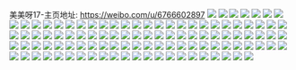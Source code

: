 美美呀17-主页地址: https://weibo.com/u/6766602897 
![](https://wx4.sinaimg.cn/mw2000/007nVYwpgy1h9n03llvb1j30u00u0tdf.jpg) 
![](https://wx4.sinaimg.cn/mw2000/007nVYwpgy1h9n03l5m0gj30u00u0dl1.jpg) 
![](https://wx4.sinaimg.cn/mw2000/007nVYwpgy1h9n03mbtrfj30u00u041y.jpg) 
![](https://wx4.sinaimg.cn/mw2000/007nVYwpgy1h9n03mv627j31us0u0dqx.jpg) 
![](https://wx4.sinaimg.cn/mw2000/007nVYwpgy1h9n03nt60uj30u00u0n5u.jpg) 
![](https://wx4.sinaimg.cn/mw2000/007nVYwpgy1h9n03nb9eij30jh17cjvc.jpg) 
![](https://wx4.sinaimg.cn/mw2000/007nVYwpgy1h9n03opteuj30u00u0jvt.jpg) 
![](https://wx4.sinaimg.cn/mw2000/007nVYwpgy1h9n03oa2swj30u00u0dn4.jpg) 
![](https://wx4.sinaimg.cn/mw2000/007nVYwpgy1h9n03p6a51j30u00u045n.jpg) 
![](https://wx4.sinaimg.cn/mw2000/007nVYwpgy1h8xt1vj2jej31w01w0npe.jpg) 
![](https://wx4.sinaimg.cn/mw2000/007nVYwpgy1h8ugointhbj32dc2dcx6q.jpg) 
![](https://wx4.sinaimg.cn/mw2000/007nVYwpgy1h8ugoko5pmj33s03s07wj.jpg) 
![](https://wx4.sinaimg.cn/mw2000/007nVYwpgy1h8ugom1c26j32dc2dcu0x.jpg) 
![](https://wx4.sinaimg.cn/mw2000/007nVYwpgy1h8ugp2qoxvj32dc2dce82.jpg) 
![](https://wx4.sinaimg.cn/mw2000/007nVYwpgy1h8ugops0azj32dc2dckjm.jpg) 
![](https://wx4.sinaimg.cn/mw2000/007nVYwpgy1h8ugouksvgj32dc2dc7wi.jpg) 
![](https://wx4.sinaimg.cn/mw2000/007nVYwply1h8quc51pqmj30u00u0jvu.jpg) 
![](https://wx4.sinaimg.cn/mw2000/007nVYwply1h8quc3y0d4j30u00u0jv7.jpg) 
![](https://wx4.sinaimg.cn/mw2000/007nVYwply1h8qudz3rbrj30u00u0tb4.jpg) 
![](https://wx4.sinaimg.cn/mw2000/007nVYwply1h8quc4kid9j30u00u045d.jpg) 
![](https://wx4.sinaimg.cn/mw2000/007nVYwply1h8quc3fxqyj30u00u07ao.jpg) 
![](https://wx4.sinaimg.cn/mw2000/007nVYwply1h8qudyjk09j30u00u0gr9.jpg) 
![](https://wx4.sinaimg.cn/mw2000/007nVYwply1h8qudzx0jbj30u00u0gsf.jpg) 
![](https://wx4.sinaimg.cn/mw2000/007nVYwply1h8quf9sf6vj30u00u0afk.jpg) 
![](https://wx4.sinaimg.cn/mw2000/007nVYwply1h8qufxbwiaj30u00u0dld.jpg) 
![](https://wx4.sinaimg.cn/mw2000/007nVYwply1h8p7gnqz82j32dc2dc1ky.jpg) 
![](https://wx4.sinaimg.cn/mw2000/007nVYwply1h8p7gpqnq6j32dc2dce82.jpg) 
![](https://wx4.sinaimg.cn/mw2000/007nVYwply1h8p7gvja9oj32dc2dc4qq.jpg) 
![](https://wx4.sinaimg.cn/mw2000/007nVYwply1h8p7gsp2gsj32dc2dc1ky.jpg) 
![](https://wx4.sinaimg.cn/mw2000/007nVYwply1h8p7gr6sv7j32dc2dcb2a.jpg) 
![](https://wx4.sinaimg.cn/mw2000/007nVYwply1h8p7gx25vkj32dc2dcqv5.jpg) 
![](https://wx4.sinaimg.cn/mw2000/007nVYwply1h8n0acoupjj32dc2dcx6p.jpg) 
![](https://wx4.sinaimg.cn/mw2000/007nVYwply1h8n0a03bzfj32dc2dcb2a.jpg) 
![](https://wx4.sinaimg.cn/mw2000/007nVYwply1h8n0a2vs9sj32dc2dce82.jpg) 
![](https://wx4.sinaimg.cn/mw2000/007nVYwply1h8n0a9b6kij32dc2dcqv6.jpg) 
![](https://wx4.sinaimg.cn/mw2000/007nVYwply1h8n0a6d4irj32dc2dc1kz.jpg) 
![](https://wx4.sinaimg.cn/mw2000/007nVYwply1h8n0af5ymsj32dc2dc1ky.jpg) 
![](https://wx4.sinaimg.cn/mw2000/007nVYwply1h8n0ahga52j32dc2dc7wi.jpg) 
![](https://wx4.sinaimg.cn/mw2000/007nVYwply1h8n09vwn81j32dc2dcx6q.jpg) 
![](https://wx4.sinaimg.cn/mw2000/007nVYwply1h8n09xbvqyj32ea35s7wh.jpg) 
![](https://wx4.sinaimg.cn/mw2000/007nVYwply1h8md7jhh9qj30u0140jxb.jpg) 
![](https://wx4.sinaimg.cn/mw2000/007nVYwply1h8md7i08zrj30u00u0wjy.jpg) 
![](https://wx4.sinaimg.cn/mw2000/007nVYwply1h8md7gnuhoj30u00u043q.jpg) 
![](https://wx4.sinaimg.cn/mw2000/007nVYwply1h8md7iti0pj30u00u044h.jpg) 
![](https://wx4.sinaimg.cn/mw2000/007nVYwply1h8md7h8avuj30u00u0tc7.jpg) 
![](https://wx4.sinaimg.cn/mw2000/007nVYwply1h8l189ak0kj30u00u0n2d.jpg) 
![](https://wx4.sinaimg.cn/mw2000/007nVYwply1h8l189utbkj30u00u0792.jpg) 
![](https://wx4.sinaimg.cn/mw2000/007nVYwply1h8l18afi3fj30u01400xm.jpg) 
![](https://wx4.sinaimg.cn/mw2000/007nVYwply1h8l18iccvyj31400u0qdk.jpg) 
![](https://wx4.sinaimg.cn/mw2000/007nVYwply1h8jzya2m4cj30u018zn40.jpg) 
![](https://wx4.sinaimg.cn/mw2000/007nVYwply1h8jzyb1b4yj30u018z45h.jpg) 
![](https://wx4.sinaimg.cn/mw2000/007nVYwply1h8jzyc3a1lj30u0140af3.jpg) 
![](https://wx4.sinaimg.cn/mw2000/007nVYwply1h8jzycwjy2j30u018yn1r.jpg) 
![](https://wx4.sinaimg.cn/mw2000/007nVYwply1h8dmjrid5lj30u00u0n19.jpg) 
![](https://wx4.sinaimg.cn/mw2000/007nVYwply1h82ql5yzyij30u0140wkr.jpg) 
![](https://wx4.sinaimg.cn/mw2000/007nVYwply1h80uj37ronj32db33rkjo.jpg) 
![](https://wx4.sinaimg.cn/mw2000/007nVYwply1h79768g9ugj335s2dc1kz.jpg) 
![](https://wx4.sinaimg.cn/mw2000/007nVYwply1h7976f61j1j335s2dchdv.jpg) 
![](https://wx4.sinaimg.cn/mw2000/007nVYwply1h7976jfk0tj335s2dcgvi.jpg) 
![](https://wx4.sinaimg.cn/mw2000/007nVYwply1h7976kd61nj317c0jhajo.jpg) 
![](https://wx4.sinaimg.cn/mw2000/007nVYwply1h7976wtnt0j317c0jh76w.jpg) 
![](https://wx4.sinaimg.cn/mw2000/007nVYwply1h7976rz3a1j335s2dcapv.jpg) 
![](https://wx4.sinaimg.cn/mw2000/007nVYwply1h7976um3okj335s2dc1kz.jpg) 
![](https://wx4.sinaimg.cn/mw2000/007nVYwply1h7976w3461j317c0jh48e.jpg) 
![](https://wx4.sinaimg.cn/mw2000/007nVYwply1h7976xx7mgj317c0jh48d.jpg) 
![](https://wx4.sinaimg.cn/mw2000/007nVYwply1h6wfw20hgmj335s2dce83.jpg) 
![](https://wx4.sinaimg.cn/mw2000/007nVYwply1h6wfycsah3j32dc35s1l2.jpg) 
![](https://wx4.sinaimg.cn/mw2000/007nVYwply1h6wfyeuyxqj335s2dcu00.jpg) 
![](https://wx4.sinaimg.cn/mw2000/007nVYwply1h6wfyges4aj335s2dcqcf.jpg) 
![](https://wx4.sinaimg.cn/mw2000/007nVYwply1h6wfyiiu2fj335s2dc1g7.jpg) 
![](https://wx4.sinaimg.cn/mw2000/007nVYwply1h6wfykbjclj335s2dcdtt.jpg) 
![](https://wx4.sinaimg.cn/mw2000/007nVYwply1h6nmg2k0wdj31400u0121.jpg) 
![](https://wx4.sinaimg.cn/mw2000/007nVYwply1h6nmg344d9j30o01hc3zq.jpg) 
![](https://wx4.sinaimg.cn/mw2000/007nVYwply1h6nmg3qoarj317c0jhteb.jpg) 
![](https://wx4.sinaimg.cn/mw2000/007nVYwply1h6nmg5i6d4j31400u0gqn.jpg) 
![](https://wx4.sinaimg.cn/mw2000/007nVYwply1h6nmg4lc0nj30u0140q8g.jpg) 
![](https://wx4.sinaimg.cn/mw2000/007nVYwply1h6nmg6hir7j31400u0796.jpg) 
![](https://wx4.sinaimg.cn/mw2000/007nVYwply1h6nmg7osevj30u0140dl2.jpg) 
![](https://wx4.sinaimg.cn/mw2000/007nVYwply1h6nmgs5r6gj31400u0jwi.jpg) 
![](https://wx4.sinaimg.cn/mw2000/007nVYwply1h6nmikqkyxj30u0140dkq.jpg) 
![](https://wx4.sinaimg.cn/mw2000/007nVYwpgy1h5pta7kt7jj32ne28616w.jpg) 
![](https://wx4.sinaimg.cn/mw2000/007nVYwpgy1h5ptai6gp5j32dc35sqg5.jpg) 
![](https://wx4.sinaimg.cn/mw2000/007nVYwpgy1h5ptawwuqdj32dc35s7bk.jpg) 
![](https://wx4.sinaimg.cn/mw2000/007nVYwpgy1h5ptbfcm3uj335s2dcqv6.jpg) 
![](https://wx4.sinaimg.cn/mw2000/007nVYwpgy1h5pt9c8yhij335s2dc4qr.jpg) 
![](https://wx4.sinaimg.cn/mw2000/007nVYwpgy1h5ptbrbve0j325329xah3.jpg) 
![](https://wx4.sinaimg.cn/mw2000/007nVYwpgy1h5ptce5bx0j32dc35s1kx.jpg) 
![](https://wx4.sinaimg.cn/mw2000/007nVYwpgy1h5ptd00o15j335s2dcx6r.jpg) 
![](https://wx4.sinaimg.cn/mw2000/007nVYwpgy1h5ptd7wi30j335s2dchdu.jpg) 
![](https://wx4.sinaimg.cn/mw2000/007nVYwpgy1h4xcnle8jyj30u014047e.jpg) 
![](https://wx4.sinaimg.cn/mw2000/007nVYwpgy1h4q3tbf5k3j32dc35sb2a.jpg) 
![](https://wx4.sinaimg.cn/mw2000/007nVYwpgy1h4q3tfba7zj335s2dc1kz.jpg) 
![](https://wx4.sinaimg.cn/mw2000/007nVYwpgy1h4q3thlawyj32dc35shdu.jpg) 
![](https://wx4.sinaimg.cn/mw2000/007nVYwpgy1h4q3tlw3mij32dc35su0y.jpg) 
![](https://wx4.sinaimg.cn/mw2000/007nVYwpgy1h4q3ty8om0j335s2dcnpe.jpg) 
![](https://wx4.sinaimg.cn/mw2000/007nVYwpgy1h4q3tq866rj335s2dcnpe.jpg) 
![](https://wx4.sinaimg.cn/mw2000/007nVYwpgy1h4q3tw03nej335s2dc4qr.jpg) 
![](https://wx4.sinaimg.cn/mw2000/007nVYwpgy1h4q3ttahrgj32dc35s1kz.jpg) 
![](https://wx4.sinaimg.cn/mw2000/007nVYwpgy1h4q3uxx79kj32c0340e82.jpg) 
![](https://wx4.sinaimg.cn/mw2000/007nVYwpgy1h3qi7lhom3j30sg2dcnpd.jpg) 
![](https://wx4.sinaimg.cn/mw2000/007nVYwpgy1h3qi7vw0rfj30sg2txhdt.jpg) 
![](https://wx4.sinaimg.cn/mw2000/007nVYwpgy1h3qi8f0lafj335s2dce83.jpg) 
![](https://wx4.sinaimg.cn/mw2000/007nVYwpgy1h3qi9d3x6bj33402c0hdv.jpg) 
![](https://wx4.sinaimg.cn/mw2000/007nVYwpgy1h3qi9jh5eoj33402c0npf.jpg) 
